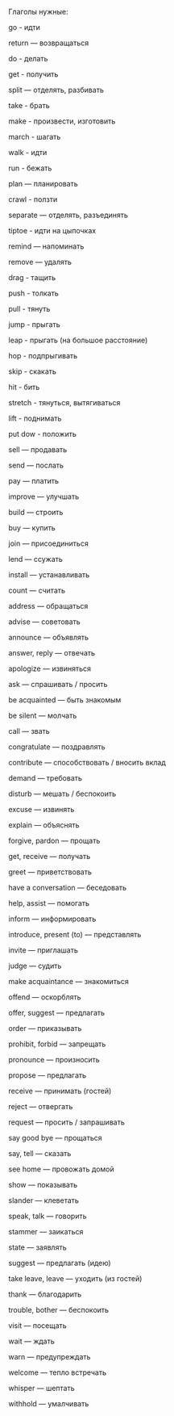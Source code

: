 Глаголы нужные:

go - идти

return — возвращаться

do - делать

get - получить

split — отделять, разбивать

take - брать

make - произвести, изготовить

march - шагать

walk - идти

run - бежать

plan — планировать

crawl - ползти

separate — отделять, разъединять

tiptoe - идти на цыпочках

remind — напоминать

remove — удалять

drag - тащить

push - толкать

pull - тянуть

jump - прыгать

leap - прыгать (на большое расстояние)

hop - подпрыгивать

skip - скакать

hit - бить

stretch - тянуться, вытягиваться

lift - поднимать

put dow - положить

sell — продавать

send — послать

pay — платить

improve — улучшать

build — строить

buy — купить

join — присоединиться

lend — ссужать

install — устанавливать

count — считать

address — обращаться

advise — советовать

announce — объявлять

answer, reply — отвечать

apologize — извиняться

ask — спрашивать / просить

be acquainted — быть знакомым

be silent — молчать

call — звать

congratulate — поздравлять

contribute — способствовать / вносить вклад

demand — требовать

disturb — мешать / беспокоить

excuse — извинять

explain — объяснять

forgive, pardon — прощать

get, receive — получать

greet — приветствовать

have a conversation — беседовать

help, assist — помогать

inform — информировать

introduce, present (to) — представлять

invite — приглашать

judge — судить

make acquaintance — знакомиться

offend — оскорблять

offer, suggest — предлагать

order — приказывать

prohibit, forbid — запрещать

pronounce — произносить

propose — предлагать

receive — принимать (гостей)

reject — отвергать

request — просить / запрашивать

say good bye — прощаться

say, tell — сказать

see home — провожать домой

show — показывать

slander — клеветать

speak, talk — говорить

stammer — заикаться

state — заявлять

suggest — предлагать (идею)

take leave, leave — уходить (из гостей)

thank — благодарить

trouble, bother — беспокоить

visit — посещать

wait — ждать

warn — предупреждать

welcome — тепло встречать

whisper — шептать

withhold — умалчивать
